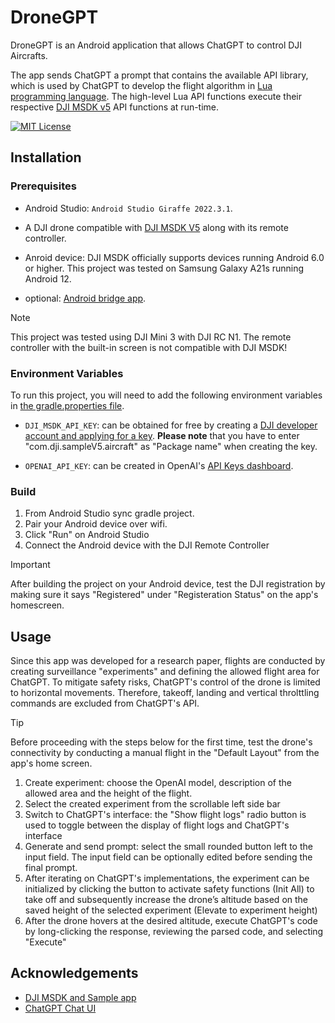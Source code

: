 
# DroneGPT

DroneGPT is an Android application that allows ChatGPT to control DJI Aircrafts. 

The app sends ChatGPT a prompt that contains the available API library, which is used by ChatGPT to develop the flight algorithm in [Lua programming language](https://www.lua.org/). The high-level Lua API functions execute their respective [DJI MSDK v5](https://github.com/dji-sdk/Mobile-SDK-Android-V5) API functions at run-time.


[![MIT License](https://img.shields.io/badge/License-MIT-green.svg)](https://choosealicense.com/licenses/mit/)


## Installation

### Prerequisites

- Android Studio: `Android Studio Giraffe 2022.3.1`.
- A DJI drone compatible with [DJI MSDK V5](https://developer.dji.com/mobile-sdk/) along with its remote controller. 
- Anroid device: DJI MSDK officially supports devices running Android 6.0 or higher. This project was tested on Samsung Galaxy A21s running Android 12.

- optional: [Android bridge app](https://github.com/dji-sdk/Android-Bridge-App).

> [!NOTE]
> This project was tested using DJI Mini 3 with DJI RC N1. The remote controller with the built-in screen is not compatible with DJI MSDK!

### Environment Variables

To run this project, you will need to add the following environment variables in [the gradle.properties file](https://github.com/L3S/DroneGPT/blob/dev-sdk-main/SampleCode-V5/android-sdk-v5-as/gradle.properties).

- `DJI_MSDK_API_KEY`: can be obtained for free by creating a [DJI developer account and applying for a key](https://developer.dji.com/user/apps/#all). **Please note** that you have to enter "com.dji.sampleV5.aircraft" as "Package name" when creating the key.

- `OPENAI_API_KEY`: can be created in OpenAI's [API Keys dashboard](https://platform.openai.com/api-keys).



### Build
1. From Android Studio sync gradle project.
2. Pair your Android device over wifi.
3. Click "Run" on Android Studio
4. Connect the Android device with the DJI Remote Controller
    


> [!IMPORTANT]  
> After building the project on your Android device, test the DJI registration by making sure it says "Registered" under "Registeration Status" on the app's homescreen.


## Usage

Since this app was developed for a research paper, flights are conducted by creating surveillance "experiments" and defining the allowed flight area for ChatGPT.
To mitigate safety risks, ChatGPT's control of the drone is limited to horizontal movements. Therefore, takeoff, landing and vertical throlttling commands are excluded from ChatGPT's API.

> [!TIP]
> Before proceeding with the steps below for the first time, test the drone's connectivity by conducting a manual flight in the "Default Layout" from the app's home screen.

  1. Create experiment: choose the OpenAI model, description of the allowed area and the height of the flight.
  2. Select the created experiment from the scrollable left side bar
  3. Switch to ChatGPT's interface: the "Show flight logs" radio button is used to toggle between the display of flight logs and ChatGPT's interface
  4. Generate and send prompt: select the small rounded button left to the input field. The input field can be optionally edited before sending the final prompt.
  5. After iterating on ChatGPT's implementations, the experiment can be initialized by clicking the button to activate safety functions (Init All) to take off and subsequently increase the drone’s altitude based on the saved height of the selected experiment (Elevate to experiment height)
  6. After the drone hovers at the desired altitude, execute ChatGPT's code by long-clicking the response, reviewing the parsed code, and selecting "Execute"




## Acknowledgements

 - [DJI MSDK and Sample app](https://github.com/dji-sdk/Mobile-SDK-Android-V5)
 - [ChatGPT Chat UI](https://github.com/nohjunh/ChatGPTAndroid)


